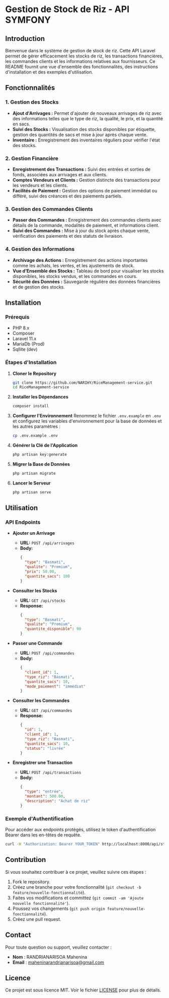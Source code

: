 # Gestion de Stock de Riz - API SYMFONY

## Introduction

Bienvenue dans le système de gestion de stock de riz. Cette API Laravel permet de gérer efficacement les stocks de riz, les transactions financières, les commandes clients et les informations relatives aux fournisseurs. Ce README fournit une vue d'ensemble des fonctionnalités, des instructions d'installation et des exemples d'utilisation.

## Fonctionnalités

### 1. **Gestion des Stocks**
- **Ajout d'Arrivages :** Permet d'ajouter de nouveaux arrivages de riz avec des informations telles que le type de riz, la qualité, le prix, et la quantité en sacs.
- **Suivi des Stocks :** Visualisation des stocks disponibles par étiquette, gestion des quantités de sacs et mise à jour après chaque vente.
- **Inventaire :** Enregistrement des inventaires réguliers pour vérifier l'état des stocks.

### 2. **Gestion Financière**
- **Enregistrement des Transactions :** Suivi des entrées et sorties de fonds, associées aux arrivages et aux clients.
- **Comptes Vendeurs et Clients :** Gestion distincte des transactions pour les vendeurs et les clients.
- **Facilités de Paiement :** Gestion des options de paiement immédiat ou différé, suivi des créances et des paiements partiels.

### 3. **Gestion des Commandes Clients**
- **Passer des Commandes :** Enregistrement des commandes clients avec détails de la commande, modalités de paiement, et informations client.
- **Suivi des Commandes :** Mise à jour du stock après chaque vente, vérification des paiements et des statuts de livraison.

### 4. **Gestion des Informations**
- **Archivage des Actions :** Enregistrement des actions importantes comme les achats, les ventes, et les ajustements de stock.
- **Vue d’Ensemble des Stocks :** Tableau de bord pour visualiser les stocks disponibles, les stocks vendus, et les commandes en cours.
- **Sécurité des Données :** Sauvegarde régulière des données financières et de gestion des stocks.

## Installation

### Prérequis
- PHP 8.x
- Composer
- Laravel 11.x
- MariaDb (Prod)
- Sqllite (dev)

### Étapes d'Installation

1. **Cloner le Repository**
   ```bash
   git clone https://github.com/NARIHY/RiceManagement-service.git
   cd RiceManagement-service
   ```

2. **Installer les Dépendances**
   ```bash
   composer install
   ```

3. **Configurer l'Environnement**
   Renommez le fichier `.env.example` en `.env` et configurez les variables d'environnement pour la base de données et les autres paramètres :
   ```bash
   cp .env.example .env
   ```

4. **Générer la Clé de l'Application**
   ```bash
   php artisan key:generate
   ```

5. **Migrer la Base de Données**
   ```bash
   php artisan migrate
   ```

6. **Lancer le Serveur**
   ```bash
   php artisan serve
   ```

## Utilisation

### API Endpoints

- **Ajouter un Arrivage**
  - **URL:** `POST /api/arrivages`
  - **Body:**
    ```json
    {
      "type": "Basmati",
      "qualite": "Premium",
      "prix": 50.00,
      "quantite_sacs": 100
    }
    ```

- **Consulter les Stocks**
  - **URL:** `GET /api/stocks`
  - **Response:**
    ```json
    {
      "type": "Basmati",
      "qualite": "Premium",
      "quantite_disponible": 90
    }
    ```

- **Passer une Commande**
  - **URL:** `POST /api/commandes`
  - **Body:**
    ```json
    {
      "client_id": 1,
      "type_riz": "Basmati",
      "quantite_sacs": 10,
      "mode_paiement": "immédiat"
    }
    ```

- **Consulter les Commandes**
  - **URL:** `GET /api/commandes`
  - **Response:**
    ```json
    {
      "id": 1,
      "client_id": 1,
      "type_riz": "Basmati",
      "quantite_sacs": 10,
      "status": "livrée"
    }
    ```

- **Enregistrer une Transaction**
  - **URL:** `POST /api/transactions`
  - **Body:**
    ```json
    {
      "type": "entrée",
      "montant": 500.00,
      "description": "Achat de riz"
    }
    ```

### Exemple d'Authentification

Pour accéder aux endpoints protégés, utilisez le token d'authentification Bearer dans les en-têtes de requête.

```bash
curl -H "Authorization: Bearer YOUR_TOKEN" http://localhost:8000/api/stocks
```

## Contribution

Si vous souhaitez contribuer à ce projet, veuillez suivre ces étapes :
1. Fork le repository.
2. Créez une branche pour votre fonctionnalité (`git checkout -b feature/nouvelle-fonctionnalité`).
3. Faites vos modifications et committez (`git commit -am 'Ajoute nouvelle fonctionnalité'`).
4. Poussez vos changements (`git push origin feature/nouvelle-fonctionnalité`).
5. Créez une pull request.

## Contact

Pour toute question ou support, veuillez contacter :
- **Nom** : RANDRIANARISOA Mahenina
- **Email** : maheninarandrianarisoa@gmail.com


## Licence

Ce projet est sous licence MIT. Voir le fichier [LICENSE](LICENSE) pour plus de détails.
